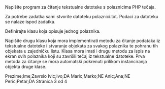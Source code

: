 Napišite program za čitanje tekstualne datoteke s polaznicima PHP tečaja.

Za potrebe zadatka sami stvorite datoteku polaznici.txt.
Podaci za datoteku se nalaze ispod zadatka.

Definirajte klasu koja opisuje jednog polaznika.

Napišite drugu klasu koja mora implementirati metodu za čitanje podataka iz tekstualne datoteke i stvaranje objekata za svakog polaznika te pohranu tih objekata u zajedničku listu.
Klasa mora imati i drugu metodu za ispis na ekran svih polaznika koji su završili tečaj iz tekstualne datoteke.
Prva metoda za čitanje se mora automatski pokrenuti prilikom instanciranja objekta druge klase.

Prezime;Ime;Zavrsio
Ivic;Ivo;DA
Maric;Marko;NE
Anic;Ana;NE
Peric;Petar;DA
Stranica 3 od 4
